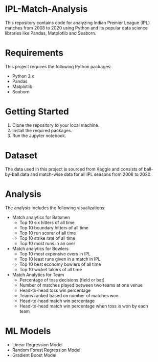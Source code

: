 # IPL-Match-Analysis
This repository contains code for analyzing Indian Premier League (IPL) matches from 2008 to 2020 using Python and its popular data science libraries like Pandas, Matplotlib and Seaborn.

# Requirements
This project requires the following Python packages:
* Python 3.x
* Pandas
* Matplotlib
* Seaborn

# Getting Started
1. Clone the repository to your local machine.
2. Install the required packages.
3. Run the Jupyter notebook.

# Dataset
The data used in this project is sourced from Kaggle and consists of ball-by-ball data and match-wise data for all IPL seasons from 2008 to 2020.

# Analysis
The analysis includes the following visualizations:
* Match analytics for Batsmen
  * Top 10 six hitters of all time
  * Top 10 boundary hitters of all time
  * Top 10 run scorer of all time
  * Top 10 strike rate of all time
  * Top 10 most runs in an over
* Match analytics for Bowlers
  * Top 10 most expensive overs in IPL
  * Top 10 least runs given in a match in IPL
  * Top 10 best economy bowlers of all time
  * Top 10 wicket takers of all time
* Match Analytics for Team
  * Percentage of toss decisions (field or bat)
  * Number of matches played between two teams at one venue
  * Head-to-head toss win percentage
  * Teams ranked based on number of matches won
  * Head-to-head match win percentage
  * Head-to-head match win percentage when toss is won by each team
  
# ML Models
 * Linear Regression Model
 * Random Forest Regression Model
 * Gradient Boost Model
